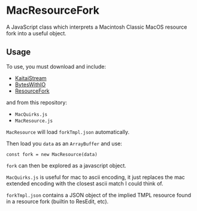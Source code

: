 # MacResourceFork
A JavaScript class which interprets a Macintosh Classic MacOS resource fork into a useful object.


## Usage
To use, you must download and include:
- [KaitaiStream](https://github.com/kaitai-io/kaitai_struct_javascript_runtime)
- [BytesWithIO](https://formats.kaitai.io/bytes_with_io/javascript.html)
- [ResourceFork](https://formats.kaitai.io/resource_fork/javascript.html)

and from this repository:
- `MacQuirks.js`
- `MacResource.js`

`MacResource` will load `forkTmpl.json` automatically.

Then load you `data` as an `ArrayBuffer` and use:
```
const fork = new MacResource(data)
```

`fork` can then be explored as a javascript object.


`MacQuirks.js` is useful for mac to ascii encoding, it just replaces the mac extended encoding with the closest ascii match I could think of.

`forkTmpl.json` contains a JSON object of the implied TMPL resource found in a resource fork (builtin to ResEdit, etc).

